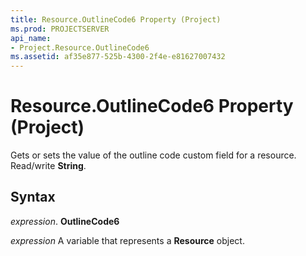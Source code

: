 ```yaml
---
title: Resource.OutlineCode6 Property (Project)
ms.prod: PROJECTSERVER
api_name:
- Project.Resource.OutlineCode6
ms.assetid: af35e877-525b-4300-2f4e-e81627007432
---
```



# Resource.OutlineCode6 Property (Project)

 Gets or sets the value of the outline code custom field for a resource. Read/write **String**.


## Syntax

 _expression_. **OutlineCode6**

 _expression_ A variable that represents a **Resource** object.


